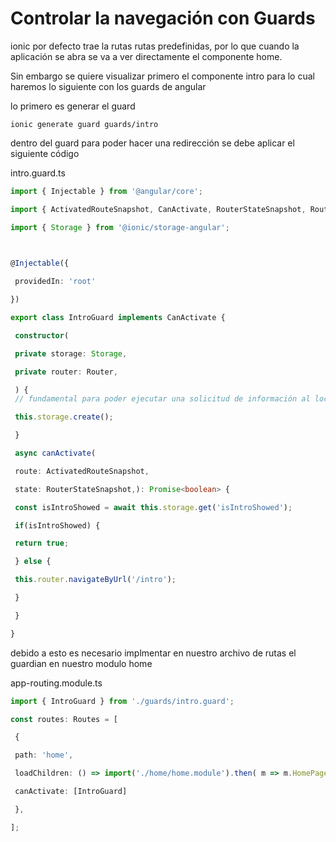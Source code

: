 # Controlar la navegación con Guards

ionic por defecto trae la rutas rutas predefinidas, por lo que cuando la aplicación se abra se va a ver directamente el componente home.

Sin embargo se quiere visualizar primero el componente intro para lo cual haremos lo siguiente con los guards de angular

lo primero es generar el guard

```
ionic generate guard guards/intro
```

dentro del guard para poder hacer una redirección se debe aplicar el siguiente código

intro.guard.ts
```ts
import { Injectable } from '@angular/core';

import { ActivatedRouteSnapshot, CanActivate, RouterStateSnapshot, Router } from '@angular/router';

import { Storage } from '@ionic/storage-angular';

  

@Injectable({

 providedIn: 'root'

})

export class IntroGuard implements CanActivate {

 constructor(

 private storage: Storage,

 private router: Router,

 ) {
 // fundamental para poder ejecutar una solicitud de información al local storage

 this.storage.create();

 }

 async canActivate(

 route: ActivatedRouteSnapshot,

 state: RouterStateSnapshot,): Promise<boolean> {

 const isIntroShowed = await this.storage.get('isIntroShowed');

 if(isIntroShowed) {

 return true;

 } else {

 this.router.navigateByUrl('/intro');

 }

 }

}
```

debido a esto es necesario implmentar en nuestro archivo de rutas el guardian en nuestro modulo home

app-routing.module.ts
```ts
import { IntroGuard } from './guards/intro.guard';

const routes: Routes = [

 {

 path: 'home',

 loadChildren: () => import('./home/home.module').then( m => m.HomePageModule),

 canActivate: [IntroGuard]

 },

];
```